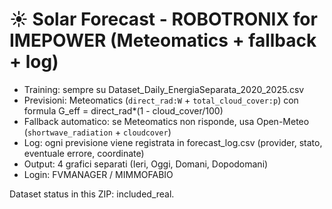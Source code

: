 # ☀️ Solar Forecast - ROBOTRONIX for IMEPOWER (Meteomatics + fallback + log)

- Training: sempre su Dataset_Daily_EnergiaSeparata_2020_2025.csv
- Previsioni: Meteomatics (`direct_rad:W` + `total_cloud_cover:p`) con formula G_eff = direct_rad*(1 - cloud_cover/100)
- Fallback automatico: se Meteomatics non risponde, usa Open-Meteo (`shortwave_radiation` + `cloudcover`)
- Log: ogni previsione viene registrata in forecast_log.csv (provider, stato, eventuale errore, coordinate)
- Output: 4 grafici separati (Ieri, Oggi, Domani, Dopodomani)
- Login: FVMANAGER / MIMMOFABIO

Dataset status in this ZIP: included_real.
